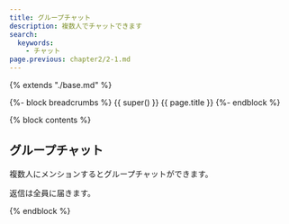 ```yaml
---
title: グループチャット
description: 複数人でチャットできます
search: 
  keywords: 
    - チャット
page.previous: chapter2/2-1.md
---
```


{% extends "./base.md" %}

{%- block breadcrumbs %}
  {{ super() }}
  <span>{{ page.title }}</span>
{%- endblock %}

{% block contents %}
## グループチャット

複数人にメンションするとグループチャットができます。

返信は全員に届きます。

{% endblock %}



